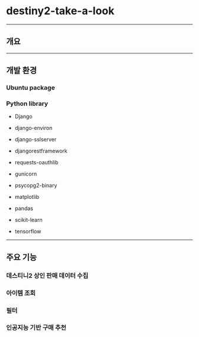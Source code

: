 # destiny2-take-a-look

---

## 개요

---

## 개발 환경

### Ubuntu package

### Python library
- Django
- django-environ
- django-sslserver
- djangorestframework
- requests-oauthlib

- gunicorn
- psycopg2-binary

- matplotlib
- pandas

- scikit-learn
- tensorflow

---

## 주요 기능

### 데스티니2 상인 판매 데이터 수집

### 아이템 조회

### 필터

### 인공지능 기반 구매 추천
